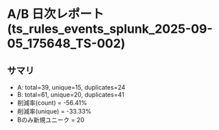 # A/B 日次レポート (ts_rules_events_splunk_2025-09-05_175648_TS-002)

## サマリ
- A: total=39, unique=15, duplicates=24
- B: total=61, unique=20, duplicates=41
- 削減率(count) = -56.41%
- 削減率(unique) = -33.33%
- Bのみ新規ユニーク = 20